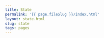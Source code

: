 ```yaml
---
title: State
permalink: '{{ page.fileSlug }}/index.html'
layout: state.html
slug: state
tags: pages
---
```



